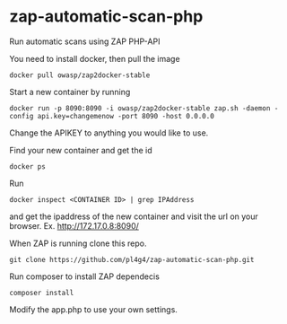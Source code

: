 # zap-automatic-scan-php

Run automatic scans using ZAP PHP-API

You need to install docker, then pull the image 

```
docker pull owasp/zap2docker-stable
```

Start a new container by running 

```
docker run -p 8090:8090 -i owasp/zap2docker-stable zap.sh -daemon -config api.key=changemenow -port 8090 -host 0.0.0.0
```

Change the APIKEY to anything you would like to use. 

Find your new container and get the id

```
docker ps
```

Run 

```
docker inspect <CONTAINER ID> | grep IPAddress
```

and get the ipaddress of the new container and visit the url on your browser. Ex. http://172.17.0.8:8090/

When ZAP is running clone this repo. 

```
git clone https://github.com/pl4g4/zap-automatic-scan-php.git
```

Run composer to install ZAP dependecis

```
composer install
```

Modify the app.php to use your own settings.
